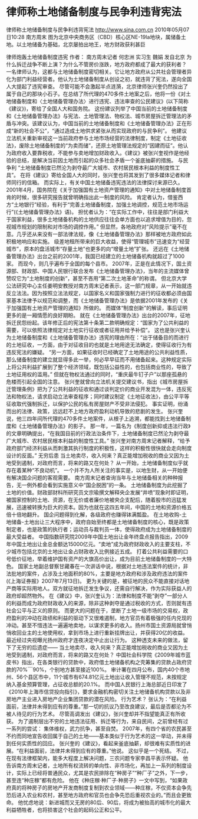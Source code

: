# 律师称土地储备制度与民争利违背宪法

律师称土地储备制度与民争利违背宪法
http://www.sina.com.cn  2010年05月07日10:28  南方周末
图为北京中央商务区（CBD）核心区NE-19la地块，属储备土地。以土地储备为基础，北京屡拍出地王，地方财政获利甚巨

律师炮轰土地储备制度违宪
作者： 南方周末记者 何忠洲 实习生 魏娟 发自北京
为什么拆迁战争不断上演？为什么不管房价涨跌，地方政府都成了最大的获利者？
一名律师认为，这都与土地储备制度密切相关。它让地方政府从公共社会管理者异化为部门利益经营者。他认为土地储备制度从创设之初，就违背了宪法，遂向全国人大提起了违宪审查。
尽管可能不会激起半点涟漪，北京律师张兴奎仍然投出了属于自己的那块小石子。在总结了所代理的470多件土地案之后，他将一份《对土地储备制度和〈土地储备管理办法〉进行违宪、违法审查的公民建议》(以下简称《建议》)，寄给了全国人大和国务院。
这份建议列举了中国当前的土地储备制度和《土地储备管理办法》与宪法、土地管理法、物权法、城市房屋拆迁管理法的矛盾与冲突。该建议认为，中国当前的土地储备制度和《土地储备管理办法》正在形成“新的社会不公”，“通过造成土地供求紧张从而实现政府的与民争利”。
他建议立法机关重新审视这一当前政府参与土地市场经营的法律制度，制定《土地征收法》，废除土地储备制度的“为卖而储”，还原土地管理法规定的“因建而征”。他认为政府收入要靠税收，不能参与卖地增加财政收入。《建议》被张兴奎视作是他经验的总结，是解决当前因土地而引起的众多社会矛盾一个釜底抽薪的措施。
与民争利
“土地储备制度已然沦为剥夺最广大城市、农村居民根本利益的制度性工具”。
在将《建议》寄给全国人大的同时，张兴奎也将其发到了很多媒体记者和律师同行的信箱。
而实际上，有关中国土地储备违宪违法的法律探讨来源已久。
2001年4月，国务院在《关于加强国有土地资产管理的通知》中对土地储备制度首肯的时候，很多研究报告就曾明确指出此一制度的风险。
肯定者认为，借鉴西方“土地银行”经验，有利于“完善土地储备制度，加强土地调控，规范土地市场运行”(《土地储备管理办法》语)。
担忧者认为：“在实际工作中，往往是部门利益大于国家利益，很多土地储备机构的土地供应往往会单方面也以追求增值为目的，忽视城市规划的限制和对市场的调控作用。”
但显然，各地政府对“风险提示”毫不在意。几乎还从来没有一部法律法规，像《土地储备管理办法》那样被地方政府如此积极地响应和实施。
级差地租所带来的巨大收益，使得“管理城市”迅速变为“经营城市”，原本的盘活城市“存量土地”也更多的向“增量土地”扩张。
还远在《土地储备管理办法》出台之前的2001年，我国已经建立的土地储备机构就超过了1000家。
而现今，则几乎遍布于全国的每个县市。
2007年，正是在此情况下，国土资源部、财政部、中国人民银行联合发布《土地储备管理办法》，当年的主流媒体曾赞叹它为“土地制度的创新”，甚至不吝用“第二次土地革命”的称谓。
但北京大学公法研究中心主任姜明安教授对南方周末记者表示，这一部门规章，从一开始就违反立法法。因为按照立法法规定，以国家名义和国家强制力进行的征收都必须由国家基本法律予以规范和调整，而《土地储备管理办法》是依据2001年发布的《关于加强国有土地资产管理的通知》所做的。
而媒体“制度创新”的解读，事后证明更多的是一厢情愿的良好期盼。
就在《土地储备管理办法》出台的2007年，征地拆迁民怨纷起。该年修正后的宪法第十条第二款明确规定：“国家为了公共利益的需要，可以依照法律规定对土地实行征收或者征用并给予补偿”。
这也是张兴奎认为土地储备制度和《土地储备管理办法》违宪的理由所在：“出于储备目的而进行的土地征收，一方面，由于对征收目的也就是土地用途无法确定，使得征收行为有违反宪法的嫌疑。
“另一方面，如果征收时已经确定了土地用途的公共利益性质，那么储备制度的建立就显得多此一举，何必早早征而不用储备起来。这种规定实际上将公共利益扩展到了整个经济领域，既包括公益性的，也包括商业性的，导致了土地征用权的滥用。”
但就在物权法通过的同时，“重庆最牛钉子户”以那座孤悬的危楼而引起全国的注意。
张兴奎就曾向立法机关提交建议书，指出《城市房屋拆迁管理条例》把为了公共利益的征收和通过谈判定价的商业开发混为一体，违反宪法和物权法，请求启动立法审查程序；同时建议制定《土地征收法》，由公平平等征收取代强制拆迁，以保护公民的私有房屋财产不受非法侵犯。
事实证明，纷涌而出的法律、政策，远远赶不上地方政府盈利动机导致的悲剧的发生。
张兴奎说，他三四年间所代理的470多件土地案件，从根子上追溯，都能找到土地储备制度和《土地储备管理办法》的影子。
那一年，一篇名为《制度创新抑或违法行政》的文章明确提出，“在我国目前的行政法治条件下，土地储备制度已然沦为剥夺最广大城市、农村居民根本利益的制度性工具。”
张兴奎对南方周末记者解释，“给予政府部门经济利益从而刺激其执行制度的积极性，这样的积极性很快就会走向制度设计的反面。”
无穷后患
当土地卖尽，收入何来？真正能增加税收的商业又因为土地受到遏制，对政府而言，将来的路又在何处？
从一开始，土地储备制度似乎就存在着某种“不良动机”。
一个并不为人所关注的事实是，以地生财，从一开始便有解决国企问题的客观需要。
南方周末记者查询当年与土地储备相关的种种报告，无一例外都会看到实施意义中“国企脱困”的一条。
土地储备制度为此挖掘了土地的价值。财政部财科所研究员文宗瑜撰文解释央企发展“井喷”现象时即证明，被国家控制的土地、资源，在无价或者廉价地被央企支配后，随着股市的迅猛发展，迅速被转换为巨大的资本。因为也就在这四五年间，中国的土地和资源价格五倍十倍地翻升。
国企问题得到化解，各级政府也赚得钵满瓢盈。
在土地收购-土地储备-土地出让三大程序中，政府自始至终都是土地储备制度的核心，既是政策制定者，也是政策的执行者；运动员与裁判员一体，使得政府成为土地储备制度的最大受益者。
中国指数研究院2009年中国土地出让金年终盘点报告指出，2009年中国土地出让金总金额达15000亿元。“卖地”成为政府财政收入的主要支柱，不少城市包括北京的土地出让金占财政收入比例接近五成。
打着公共利益需要的口号低价征地，举着维护国有资产的大旗高价出让，成为目前土地储备制度的一大特色。
国家土地副总督察甘藏春在一次讲话中说，根据对土地违法案件的统计，非法批地的案件，占涉及土地面积的80%，主要是地方政府和涉及政府违法的案件 (《上海证券报》2007年7月13日)。
更为关键的是，被征地的民众不能直接对话地产商等实际用地人。双方就征地拆迁发生争议，还需自行解决，作为实际获益人的政府却超然物外。
在《建议》中，张兴奎认为：法律和制度不能“剥夺”一部分人的利益而成为政府财政收入的来源，除非这种剥夺是通过税收的方式，否则就有违社会公平与正义的原则。
而更大的问题在于，垄断了土地一级市场的交易权，政府盈利的冲动在政绩和利益的驱动下又很难遏制，地方官员有着极强的任内兑现的冲动。甚至不惜违法一遍遍地卖地，以谋求更多的收入。扬州市国土资源局就曾悄悄收回业主的土地使用权，拿到市场上进行重新挂牌出让，并获得20亿的收益。最近经过央视曝光扬州政府才连夜决定中止出让行为。
这种透支未来的做法，留下了无穷的后遗症——
当土地卖尽，收入何来？真正能增加税收的商业又因为土地受到遏制，对政府而言，将来的路又在何处？
中国社会科学院《2009年城市蓝皮书》指出，在各类银行的贷款中，政府借土地储备机构之壳筹集的贷款占政府贷款的70%￣90%，个别地方甚至接近100%。
审计署在四月公布，国内40个市地州、56个县区市中，11个城市有674.81亿元土地出让收入管理不规范，未按规定纳入基金预算管理，占征收总额的20.1%。
而中国人民银行上海总部近日印发了《2010年上海市信贷投向指引》，要求金融机构密切关注土地储备机构贷款以及非房地产主业进入房地产企业集团贷款的潜在风险。
行为艺术？
张认为：“在利益面前，法律并未得到应有的尊重。”那一切的抗议乃至改良建议，最后是否都沦为不被人待见的行为艺术。
尽管高调发出《建议》，张兴奎却并不指望能真正有所收获。
为了遏制层出不穷的土地违法征用、拆迁等行为，来自民间，之前曾经有过一系列的尝试：
集体维权，武力抗争，甚至自焚。
2007年，有四个省的农民甚至不约而同地宣告收回属于自己的土地——基本类似于行为艺术的这一举动，并未得到任何实质性的回应。
张兴奎的《建议》，看起来釜底抽薪，却很难有实质性的进展。“在利益面前，法律并未得到应有的尊重。”他说。
这似乎是一个死结。
不过，在现有法律框架内，能多大程度上解决问题，三农问题专家李昌平表示怀疑。
他告诉南方周末记者，土地所有权流转的单向性、非市场化，再加上一系列的制度设计，实际上已经将普通民众，尤其是农民排除在“种房子”“种厂子”之外，下一步，甚至连“种庄稼”都有危险。
他在《种庄稼·种厂子·种房子》一文中写到，“如果政府真的将种房子的房地产开发商制度复制到农业领域——种庄稼，不仅资本会争先恐后进入农业和农村，甚至地方政府和官员也会争先恐后重视农业的。”而且会更致命。
他忧虑地说：新进城而又无房的80后、90后，将成为被抬高的城市化的最大利益牺牲者，也将损害这个社会的起码公正和公平。

